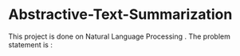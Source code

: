# Abstractive-Text-Summarization
This project is done on Natural Language Processing . The problem statement is : 
